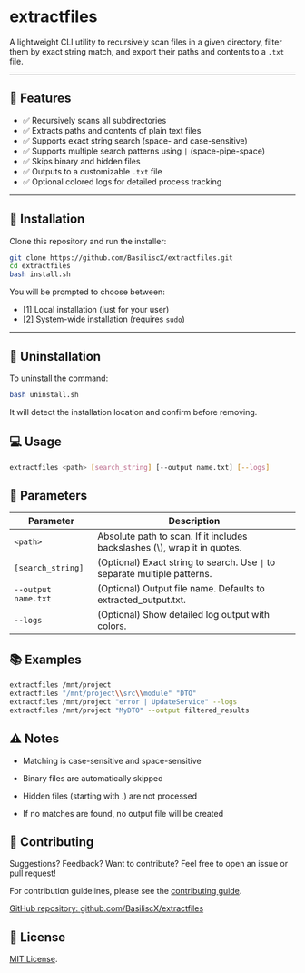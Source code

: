 # extractfiles

A lightweight CLI utility to recursively scan files in a given directory, filter them by exact string match, and export their paths and contents to a `.txt` file.

---

## 🔧 Features

- ✅ Recursively scans all subdirectories
- ✅ Extracts paths and contents of plain text files
- ✅ Supports exact string search (space- and case-sensitive)
- ✅ Supports multiple search patterns using `|` (space-pipe-space)
- ✅ Skips binary and hidden files
- ✅ Outputs to a customizable `.txt` file
- ✅ Optional colored logs for detailed process tracking

---

## 🚀 Installation

Clone this repository and run the installer:

```bash
git clone https://github.com/BasiliscX/extractfiles.git
cd extractfiles
bash install.sh
```

You will be prompted to choose between:

- [1] Local installation (just for your user)
- [2] System-wide installation (requires `sudo`)

---

## 🧹 Uninstallation

To uninstall the command:

```bash
bash uninstall.sh
```

It will detect the installation location and confirm before removing.

## 💻 Usage

```bash
extractfiles <path> [search_string] [--output name.txt] [--logs]
```

## 📌 Parameters

| Parameter           | Description                                                                           |
| ------------------- | ------------------------------------------------------------------------------------- |
| `<path>`            | Absolute path to scan. If it includes backslashes (\\), wrap it in quotes.            |
| `[search_string]`   | (Optional) Exact string to search. Use <code>\|</code> to separate multiple patterns. |
| `--output name.txt` | (Optional) Output file name. Defaults to extracted_output.txt.                        |
| `--logs`            | (Optional) Show detailed log output with colors.                                      |

## 📚 Examples

```bash
extractfiles /mnt/project
extractfiles "/mnt/project\\src\\module" "DTO"
extractfiles /mnt/project "error | UpdateService" --logs
extractfiles /mnt/project "MyDTO" --output filtered_results
```

## ⚠️ Notes

- Matching is case-sensitive and space-sensitive

- Binary files are automatically skipped

- Hidden files (starting with .) are not processed

- If no matches are found, no output file will be created

## 🤝 Contributing

Suggestions? Feedback? Want to contribute?
Feel free to open an issue or pull request!

For contribution guidelines, please see the [contributing guide](https://github.com/BasiliscX/extractfiles/blob/main/CONTRIBUTING.md).

[GitHub repository: github.com/BasiliscX/extractfiles](https://github.com/BasiliscX/extractfiles)

## 📄 License

[MIT License](https://opensource.org/licenses/MIT).
